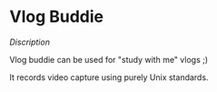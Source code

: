 # Vlog Buddie  

*Discription*

Vlog buddie can be used for "study with me" vlogs ;) 

It records video capture using purely Unix standards.

